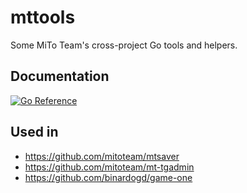 # mttools

Some MiTo Team's cross-project Go tools and helpers.

## Documentation

[![Go Reference](https://pkg.go.dev/badge/github.com/mitoteam/mttools.svg)](https://pkg.go.dev/github.com/mitoteam/mttools)

## Used in
* https://github.com/mitoteam/mtsaver
* https://github.com/mitoteam/mt-tgadmin
* https://github.com/binardogd/game-one
